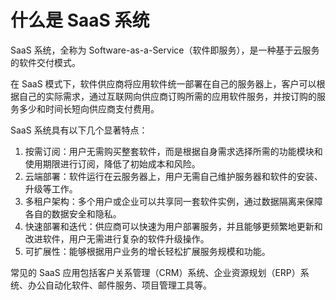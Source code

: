 # 什么是 SaaS 系统

SaaS 系统，全称为 Software-as-a-Service（软件即服务），是一种基于云服务的软件交付模式。

在 SaaS 模式下，软件供应商将应用软件统一部署在自己的服务器上，客户可以根据自己的实际需求，通过互联网向供应商订购所需的应用软件服务，并按订购的服务多少和时间长短向供应商支付费用。

SaaS 系统具有以下几个显著特点：

1. 按需订阅：用户无需购买整套软件，而是根据自身需求选择所需的功能模块和使用期限进行订阅，降低了初始成本和风险。
2. 云端部署：软件运行在云服务器上，用户无需自己维护服务器和软件的安装、升级等工作。
3. 多租户架构：多个用户或企业可以共享同一套软件实例，通过数据隔离来保障各自的数据安全和隐私。
4. 快速部署和迭代：供应商可以快速为用户部署服务，并且能够更频繁地更新和改进软件，用户无需进行复杂的软件升级操作。
5. 可扩展性：能够根据用户业务的增长轻松扩展服务规模和功能。

常见的 SaaS 应用包括客户关系管理（CRM）系统、企业资源规划（ERP）系统、办公自动化软件、邮件服务、项目管理工具等。
